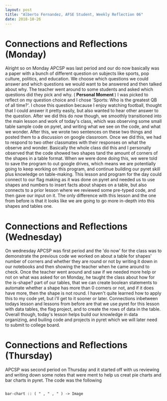 ```yaml
---
layout: post
title: "Alberto Fernandez, AFSE Student, Weekly Reflection 06"
date: 2018-10-26
---
```


# Connections and Reflections (Monday)

Alright so on Monday APCSP was last period and our do now basically was a paper with a bunch of different question on subjects like sports, pop culture, politics, and education. We choose which questions we could answer and which questions we would want to be answered and then talked about why. The teacher went around to some students and asked which questions did they pick and why. (<b> Personal Moment </b>) I was picked to reflect on my question choice and I chose 'Sports: Who is the greatest QB of all time?'. I chose this question because I enjoy watching football, thought that I could answer it pretty easily, but also wanted to hear other answer to the question. After we did this do now though, we smoothly transitioned into the main lesson and work of today's class, which was observing some small table sample code on pyret, and writing what we see on the code, and what we wonder. After this, we wrote two sentences on these two things and posted them to a discussion on google classroom. Once we did this, we had to respond to two other classmates with their responses on what the observe and wonder. Basically the whole class did this and I personally observed that the code showed two shapes tand the amount of corners of the shapes in a table format. When we were done doing this, we were told to save the program to out google drives, which means we are potentially going to keep working on this program, and continue building our pyret skill plus knowledge on table-making. This lesson and program for the day could connect to our flag making as it was done on pyret and needed us to use shapes and numbers to insert facts about shapes on a table, but also connects to a prior lesson where we reviewed some pre-typed code, and then gave our input on it. The only difference with this lesson and the one from before is that it looks like we are going to go more in-depth into this shapes and tables one.

# Connections and Reflections (Wednesday)

On wednesday APCSP was first period and the 'do now' for the class was to demonstrate the previous code we worked on about a table for shapes' number of corners and whether they are round or not by writing it down in our notebooks and then showing the teacher when he came around to check. Once the teacher went around and saw if we needed more help or not on what was asked for on Monday, he taught the class about how for the is-shape? part of our tables, that we can create boolean statements to automate whether a shape has more than 0 corners or not, and if it does have more, then the shape is not round. I haven't quite learned how to apply this to my code yet, but i'll get to it sooner or later. Connections inbetween todays lesson and lessons from before are that we use pyret for this lesson with data tables, the flag project, and to create the rows of data in the table. Overall though, today's lesson helps build our knowledge in data organizing, and builing code and projects in pyret which we will later need to submit to college board.

# Connections and Reflections (Thursday)

APCSP was second period on Thursday and it started off with us reviewing and writing down some notes that were ment to help us creat pie charts and bar charts in pyret. The code was the following 
``` pie-chart :: (t :: Table, label-cd :: String, data-cd :: String) -> Image

bar-chart :: ( " , " , " ) -> Image
